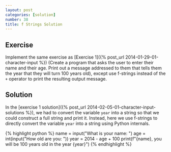 ```yaml
---
layout: post
categories: [solution]
number: 38
title: f Strings Solution
---
```


## Exercise

Implement the same exercise as [Exercise 1]({% post_url 2014-01-29-01-character-input %}) (Create a program that asks the user to enter their name and their age. Print out a message addressed to them that tells them the year that they will turn 100 years old), except use f-strings instead of the `+` operator to print the resulting output message.

## Solution

In the [exercise 1 solution]({% post_url 2014-02-05-01-character-input-solutions %}), we had to convert the variable `year` into a string so that we could construct a full string and print it. Instead, here we use f-strings to directly convert the variable `year` into a string using Python internals.

{% highlight python %}
name = input("What is your name: ")
age = int(input("How old are you: "))
year = 2014 - age + 100
print(f"{name}, you will be 100 years old in the year {year}")
{% endhighlight %}

